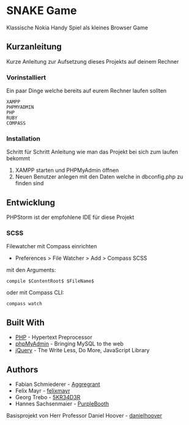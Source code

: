 # SNAKE Game

Klassische Nokia Handy Spiel als kleines Browser Game

## Kurzanleitung

Kurze Anleitung zur Aufsetzung dieses Projekts auf deinem Rechner

### Vorinstalliert

Ein paar Dinge welche bereits auf eurem Rechner laufen sollten

```
XAMPP
PHPMYADMIN
PHP
RUBY
COMPASS
```

### Installation

Schritt für Schritt Anleitung wie man das Projekt bei sich zum laufen bekommt

1. XAMPP starten und PHPMyAdmin öffnen
2. Neuen Benutzer anlegen mit den Daten welche in dbconfig.php zu finden sind


## Entwicklung

PHPStorm ist der empfohlene IDE für diese Projekt

### SCSS

Filewatcher mit Compass einrichten

- Preferences > File Watcher > Add > Compass SCSS

mit den Arguments:
```
compile $ContentRoot$ $FileName$
```

oder mit Compass CLI:
```
compass watch
```

## Built With

* [PHP](https://www.php.net/) - Hypertext Preprocessor
* [phpMyAdmin](https://www.phpmyadmin.net/) - Bringing MySQL to the web
* [jQuery](https://jquery.com/) - The Write Less, Do More, JavaScript Library

## Authors

* Fabian Schmiederer - [Aggregrant](https://github.com/Aggregrant)
* Felix Mayr - [felixmayr](https://github.com/felixmayr)
* Georg Trebo - [5KR34D3R](https://github.com/5KR34D3R)
* Hannes Sachsenmaier - [PurpleBooth](https://github.com/HannesSachsenmaier)

Basisprojekt von Herr Professor Daniel Hoover - [danielhoover](https://github.com/danielhoover)
